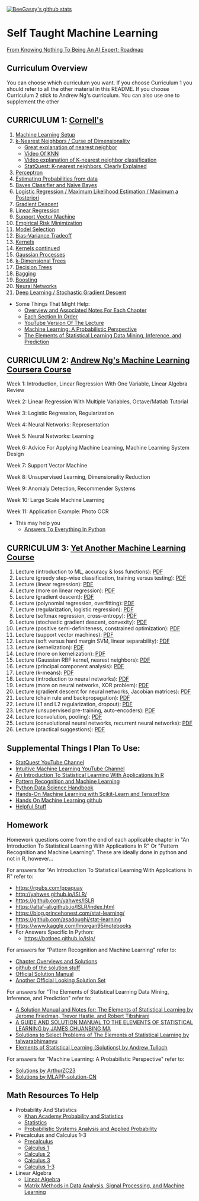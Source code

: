 [![BeeGassy's github stats](https://github-readme-stats.vercel.app/api?username=beegassy)](https://github.com/beegassy/github-readme-stats)
# Self Taught Machine Learning
[From Knowing Nothing To Being An AI Expert: Roadmap](https://i.am.ai/roadmap)

## Curriculum Overview
You can choose which curriculum you want. If you choose Curriculum 1 you should refer to all the other material in this README. If you choose Curriculum 2 stick to Andrew Ng's curriculum. You can also use one to supplement the other 

## CURRICULUM 1: [Cornell's](https://www.youtube.com/playlist?list=PLl8OlHZGYOQ7bkVbuRthEsaLr7bONzbXS)
1. [Machine Learning Setup](http://www.cs.cornell.edu/courses/cs4780/2018fa/lectures/lecturenote01_MLsetup.html)
2. [k-Nearest Neighbors / Curse of Dimensionality](http://www.cs.cornell.edu/courses/cs4780/2018fa/lectures/lecturenote02_kNN.html)
   * [Great explanation of nearest neighbor](https://alliance.seas.upenn.edu/~cis520/dynamic/2016/wiki/index.php?n=Lectures.LocalLearning)
   * [Video Of KNN](https://www.youtube.com/watch?v=gdS0V35GqgQ)
   * [Video explanation of K-nearest neighbor classification](http://videolectures.net/aaai07_bosch_knnc/)
   * [StatQuest: K-nearest neighbors, Clearly Explained](https://www.youtube.com/watch?v=HVXime0nQeI)
3. [Perceptron](http://www.cs.cornell.edu/courses/cs4780/2018fa/lectures/lecturenote03.html)
4. [Estimating Probabilities from data](http://www.cs.cornell.edu/courses/cs4780/2018fa/lectures/lecturenote04.html)
5. [Bayes Classifier and Naive Bayes](http://www.cs.cornell.edu/courses/cs4780/2018fa/lectures/lecturenote05.html)
6. [Logistic Regression / Maximum Likelihood Estimation / Maximum a Posteriori](http://www.cs.cornell.edu/courses/cs4780/2018fa/lectures/lecturenote06.html)
7. [Gradient Descent](http://www.cs.cornell.edu/courses/cs4780/2018fa/lectures/lecturenote07.html)
8. [Linear Regression](http://www.cs.cornell.edu/courses/cs4780/2018fa/lectures/lecturenote08.html)
9. [Support Vector Machine](http://www.cs.cornell.edu/courses/cs4780/2018fa/lectures/lecturenote09.html)
10. [Empirical Risk Minimization](http://www.cs.cornell.edu/courses/cs4780/2018fa/lectures/lecturenote10.html)
11. [Model Selection](http://www.cs.cornell.edu/courses/cs4780/2018fa/lectures/lecturenote11.html)
12. [Bias-Variance Tradeoff](http://www.cs.cornell.edu/courses/cs4780/2018fa/lectures/lecturenote12.html)
13. [Kernels](http://www.cs.cornell.edu/courses/cs4780/2018fa/lectures/lecturenote13.html)
14. [Kernels continued](http://www.cs.cornell.edu/courses/cs4780/2018fa/lectures/lecturenote14.html)
15. [Gaussian Processes](http://www.cs.cornell.edu/courses/cs4780/2018fa/lectures/lecturenote15.html)
16. [k-Dimensional Trees](http://www.cs.cornell.edu/courses/cs4780/2018fa/lectures/lecturenote16.html)
17. [Decision Trees](http://www.cs.cornell.edu/courses/cs4780/2018fa/lectures/lecturenote17.html)
18. [Bagging](http://www.cs.cornell.edu/courses/cs4780/2018fa/lectures/lecturenote18.html)
19. [Boosting](http://www.cs.cornell.edu/courses/cs4780/2018fa/lectures/lecturenote19.html)
20. [Neural Networks](http://www.cs.cornell.edu/courses/cs4780/2018fa/lectures/lecturenote20.html)
21. [Deep Learning / Stochastic Gradient Descent](http://www.cs.cornell.edu/courses/cs4780/2018fa/lectures/lecturenote20.pdf)

* Some Things That Might Help:
  * [Overview and Associated Notes For Each Chapter](http://www.cs.cornell.edu/courses/cs4780/2018fa/page18/)
  * [Each Section In Order](http://www.cs.cornell.edu/courses/cs4780/2018fa/lectures/)
  * [YouTube Version Of The Lecture](https://www.youtube.com/playlist?list=PLl8OlHZGYOQ7bkVbuRthEsaLr7bONzbXS)
  * [Machine Learning: A Probabilistic Perspective](http://noiselab.ucsd.edu/ECE228/Murphy_Machine_Learning.pdf)
  * [The Elements of Statistical Learning Data Mining, Inference, and Prediction](https://web.stanford.edu/~hastie/Papers/ESLII.pdf)
 

## CURRICULUM 2: [Andrew Ng's Machine Learning Coursera Course](https://www.coursera.org/learn/machine-learning)
Week 1: Introduction, Linear Regression With One Variable, Linear Algebra Review

Week 2: Linear Regression With Multiple Variables, Octave/Matlab Tutorial

Week 3: Logistic Regression, Regularization

Week 4: Neural Networks: Representation

Week 5: Neural Networks: Learning

Week 6: Advice For Applying Machine Learning, Machine Learning System Design

Week 7: Support Vector Machine

Week 8: Unsupervised Learning, Dimensionality Reduction

Week 9: Anomaly Detection, Recommender Systems

Week 10: Large Scale Machine Learning

Week 11: Application Example: Photo OCR

* This may help you 
  * [Answers To Everything In Python](https://github.com/dibgerge/ml-coursera-python-assignments)
  
## CURRICULUM 3: [Yet Another Machine Learning Course](https://users.wpi.edu/~jrwhitehill/CS453X_2018_Lectures/)
1. Lecture (introduction to ML, accuracy & loss functions): [PDF](https://users.wpi.edu/~jrwhitehill/CS453X_2018_Lectures/CS453X_2018_Lecture1.pdf)
2. Lecture (greedy step-wise classification, training versus testing): [PDF](https://users.wpi.edu/~jrwhitehill/CS453X_2018_Lectures/CS453X_2018_Lecture2.pdf)
3. Lecture (linear regression): [PDF](https://users.wpi.edu/~jrwhitehill/CS453X_2018_Lectures/CS453X_2018_Lecture3.pdf)
4. Lecture (more on linear regression): [PDF](https://users.wpi.edu/~jrwhitehill/CS453X_2018_Lectures/CS453X_2018_Lecture4.pdf)
5. Lecture (gradient descent): [PDF](https://users.wpi.edu/~jrwhitehill/CS453X_2018_Lectures/CS453X_2018_Lecture5.pdf)
6. Lecture (polynomial regression, overfitting): [PDF](https://users.wpi.edu/~jrwhitehill/CS453X_2018_Lectures/CS453X_2018_Lecture6.pdf)
7. Lecture (regularization, logistic regression): [PDF](https://users.wpi.edu/~jrwhitehill/CS453X_2018_Lectures/CS453X_2018_Lecture7.pdf)
8. Lecture (softmax regression, cross-entropy): [PDF](https://users.wpi.edu/~jrwhitehill/CS453X_2018_Lectures/CS453X_2018_Lecture8.pdf)
9. Lecture (stochastic gradient descent, convexity): [PDF](https://users.wpi.edu/~jrwhitehill/CS453X_2018_Lectures/CS453X_2018_Lecture9.pdf)
10. Lecture (positive semi-definiteness, constrained optimization): [PDF](https://users.wpi.edu/~jrwhitehill/CS453X_2018_Lectures/CS453X_2018_Lecture10.pdf)
11. Lecture (support vector machines): [PDF](https://users.wpi.edu/~jrwhitehill/CS453X_2018_Lectures/CS453X_2018_Lecture11.pdf)
12. Lecture (soft versus hard margin SVM, linear separability): [PDF](https://users.wpi.edu/~jrwhitehill/CS453X_2018_Lectures/CS453X_2018_Lecture12.pdf)
13. Lecture (kernelization): [PDF](https://users.wpi.edu/~jrwhitehill/CS453X_2018_Lectures/CS453X_2018_Lecture13.pdf)
14. Lecture (more on kernelization): [PDF](https://users.wpi.edu/~jrwhitehill/CS453X_2018_Lectures/CS453X_2018_Lecture14.pdf)
15. Lecture (Gaussian RBF kernel, nearest neighbors): [PDF](https://users.wpi.edu/~jrwhitehill/CS453X_2018_Lectures/CS453X_2018_Lecture15.pdf)
16. Lecture (principal component analysis): [PDF](https://users.wpi.edu/~jrwhitehill/CS453X_2018_Lectures/CS453X_2018_Lecture16.pdf)
17. Lecture (k-means): [PDF](https://users.wpi.edu/~jrwhitehill/CS453X_2018_Lectures/CS453X_2018_Lecture17.pdf)
18. Lecture (introduction to neural networks): [PDF](https://users.wpi.edu/~jrwhitehill/CS453X_2018_Lectures/CS453X_2018_Lecture18.pdf)
19. Lecture (more on neural networks, XOR problem): [PDF](https://users.wpi.edu/~jrwhitehill/CS453X_2018_Lectures/CS453X_2018_Lecture19.pdf)
20. Lecture (gradient descent for neural networks, Jacobian matrices): [PDF](https://users.wpi.edu/~jrwhitehill/CS453X_2018_Lectures/CS453X_2018_Lecture20.pdf)
21. Lecture (chain rule and backpropagation): [PDF](https://users.wpi.edu/~jrwhitehill/CS453X_2018_Lectures/CS453X_2018_Lecture21.pdf)
22. Lecture (L1 and L2 regularization, dropout): [PDF](https://users.wpi.edu/~jrwhitehill/CS453X_2018_Lectures/CS453X_2018_Lecture22.pdf)
23. Lecture (unsupervised pre-training, auto-encoders): [PDF](https://users.wpi.edu/~jrwhitehill/CS453X_2018_Lectures/CS453X_2018_Lecture23.pdf)
24. Lecture (convolution, pooling): [PDF](https://users.wpi.edu/~jrwhitehill/CS453X_2018_Lectures/CS453X_2018_Lecture24.pdf)
25. Lecture (convolutional neural networks, recurrent neural networks): [PDF](https://users.wpi.edu/~jrwhitehill/CS453X_2018_Lectures/CS453X_2018_Lecture25.pdf)
26. Lecture (practical suggestions): [PDF](https://users.wpi.edu/~jrwhitehill/CS453X_2018_Lectures/CS453X_2018_Lecture26.pdf)


## Supplemental Things I Plan To Use:
* [StatQuest YouTube Channel](https://www.youtube.com/c/joshstarmer/videos)
* [Intuitive Machine Learning YouTube Channel](https://www.youtube.com/c/IntuitiveMachineLearning/videos)
* [An Introduction To Statistical Learning With Applications In R](https://faculty.marshall.usc.edu/gareth-james/ISL/ISLR%20Seventh%20Printing.pdf)
* [Pattern Recognition and Machine Learning](https://www.microsoft.com/en-us/research/uploads/prod/2006/01/Bishop-Pattern-Recognition-and-Machine-Learning-2006.pdf)
* [Python Data Science Handbook](https://jakevdp.github.io/PythonDataScienceHandbook/)
* [Hands-On Machine Learning with Scikit-Learn and TensorFlow](http://index-of.es/Varios-2/Hands%20on%20Machine%20Learning%20with%20Scikit%20Learn%20and%20Tensorflow.pdf)
* [Hands On Machine Learning github](https://github.com/ageron/handson-ml)
* [Helpful Stuff](http://tullo.ch/)



## Homework
Homework questions come from the end of each applicable chapter in "An Introduction To Statistical Learning With Applications In R" Or "Pattern Recognition and Machine Learning". These are ideally done in python and not in R, however...

For answers for "An Introduction To Statistical Learning With Applications In R" refer to: 
* https://rpubs.com/ppaquay
* http://yahwes.github.io/ISLR/
* https://github.com/yahwes/ISLR
* https://altaf-ali.github.io/ISLR/index.html
* https://blog.princehonest.com/stat-learning/
* https://github.com/asadoughi/stat-learning
* https://www.kaggle.com/lmorgan95/notebooks
* For Answers Specific In Python:
  * https://botlnec.github.io/islp/

For answers for "Pattern Recognition and Machine Learning" refer to: 
* [Chapter Overviews and Solutions](https://tommyodland.com/files/edu/bishop_solutions.pdf)
* [github of the solution stuff](https://github.com/zhengqigao/PRML-Solution-Manual)
* [Official Solution Manual](https://github.com/zhengqigao/PRML-Solution-Manual/blob/master/Solution%20Manual%20For%20PRML.pdf)
* [Another Official Looking Solution Set](https://www.microsoft.com/en-us/research/wp-content/uploads/2016/05/prml-web-sol-2009-09-08.pdf)

For answers for "The Elements of Statistical Learning Data Mining, Inference, and Prediction" refer to: 
* [A Solution Manual and Notes for: The Elements of Statistical Learning by Jerome Friedman, Trevor Hastie, and Robert Tibshirani](https://waxworksmath.com/Authors/G_M/Hastie/WriteUp/Weatherwax_Epstein_Hastie_Solution_Manual.pdf)
* [A GUIDE AND SOLUTION MANUAL TO THE ELEMENTS OF STATISTICAL LEARNING by JAMES CHUANBING MA](https://getd.libs.uga.edu/pdfs/ma_james_c_201412_ms.pdf)
* [Solutions to Select Problems of The Elements of Statistical Learning by talwarabhimanyu](https://github.com/talwarabhimanyu/my-solutions-The-Elements-of-Statistical-Learning)
* [Elements of Statistical Learning (Solutions) by Andrew Tulloch](http://tullo.ch/static/ESL-Solutions.pdf)

For answers for "Machine Learning: A Probabilistic Perspective" refer to:
* [Solutions by ArthurZC23](https://github.com/ArthurZC23/Machine-Learning-A-Probabilistic-Perspective-Solutions)
* [Solutions by MLAPP-solution-CN](https://github.com/MLAPP-solution-CN/Solutions-to-Machine-Learning-A-Probabilistic-Perspective-/blob/master/sol_1_to_21.pdf)

## Math Resources To Help
* Probability And Statistics
  * [Khan Academy Probability and Statistics](https://www.khanacademy.org/math/statistics-probability)
  * [Statistics](https://www.youtube.com/playlist?list=PL5102DFDC6790F3D0)
  * [Probabilistic Systems Analysis and Applied Probability](https://ocw.mit.edu/courses/electrical-engineering-and-computer-science/6-041sc-probabilistic-systems-analysis-and-applied-probability-fall-2013/)
* Precalculus and Calculus 1-3
  * [Precalculus](https://www.youtube.com/playlist?list=PLDesaqWTN6ESsmwELdrzhcGiRhk5DjwLP)
  * [Calculus 1](https://www.youtube.com/playlist?list=PLF797E961509B4EB5)
  * [Calculus 2](https://www.youtube.com/playlist?list=PLDesaqWTN6EQ2J4vgsN1HyBeRADEh4Cw-)
  * [Calculus 3](https://www.youtube.com/playlist?list=PLDesaqWTN6ESk16YRmzuJ8f6-rnuy0Ry7)
  * [Calculus 1-3](https://www.youtube.com/user/amarchese22/playlists?disable_polymer=1)
* Linear Algebra
  * [Linear Algebra](https://ocw.mit.edu/courses/mathematics/18-06sc-linear-algebra-fall-2011/)
  * [Matrix Methods in Data Analysis, Signal Processing, and Machine Learning](https://ocw.mit.edu/courses/mathematics/18-065-matrix-methods-in-data-analysis-signal-processing-and-machine-learning-spring-2018/)
